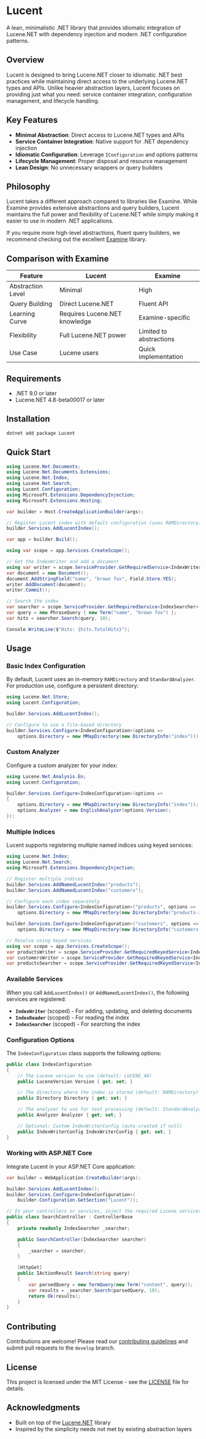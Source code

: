 # Lucent

A lean, minimalistic .NET library that provides idiomatic integration of Lucene.NET with dependency injection and modern .NET configuration patterns.

## Overview

Lucent is designed to bring Lucene.NET closer to idiomatic .NET best practices while maintaining direct access to the underlying Lucene.NET types and APIs. Unlike heavier abstraction layers, Lucent focuses on providing just what you need: service container integration, configuration management, and lifecycle handling.

## Key Features

- **Minimal Abstraction**: Direct access to Lucene.NET types and APIs
- **Service Container Integration**: Native support for .NET dependency injection
- **Idiomatic Configuration**: Leverage `IConfiguration` and options patterns
- **Lifecycle Management**: Proper disposal and resource management
- **Lean Design**: No unnecessary wrappers or query builders

## Philosophy

Lucent takes a different approach compared to libraries like Examine. While Examine provides extensive abstractions and query builders, Lucent maintains the full power and flexibility of Lucene.NET while simply making it easier to use in modern .NET applications.

If you require more high-level abstractions, fluent query builders, we recommend checking out the excellent [Examine](https://github.com/Shazwazza/Examine) library.

## Comparison with Examine

| Feature | Lucent | Examine |
|---------|---------|---------|
| Abstraction Level | Minimal | High |
| Query Building | Direct Lucene.NET | Fluent API |
| Learning Curve | Requires Lucene.NET knowledge | Examine-specific |
| Flexibility | Full Lucene.NET power | Limited to abstractions |
| Use Case | Lucene users | Quick implementation |

## Requirements

- .NET 9.0 or later
- Lucene.NET 4.8-beta00017 or later

## Installation

```bash
dotnet add package Lucent
```

## Quick Start

```csharp
using Lucene.Net.Documents;
using Lucene.Net.Documents.Extensions;
using Lucene.Net.Index;
using Lucene.Net.Search;
using Lucent.Configuration;
using Microsoft.Extensions.DependencyInjection;
using Microsoft.Extensions.Hosting;

var builder = Host.CreateApplicationBuilder(args);

// Register Lucent index with default configuration (uses RAMDirectory)
builder.Services.AddLucentIndex();

var app = builder.Build();

using var scope = app.Services.CreateScope();

// Get the IndexWriter and add a document
using var writer = scope.ServiceProvider.GetRequiredService<IndexWriter>();
var document = new Document();
document.AddStringField("name", "brown fox", Field.Store.YES);
writer.AddDocument(document);
writer.Commit();

// Search the index
var searcher = scope.ServiceProvider.GetRequiredService<IndexSearcher>();
var query = new PhraseQuery { new Term("name", "brown fox") };
var hits = searcher.Search(query, 10);

Console.WriteLine($"Hits: {hits.TotalHits}");
```

## Usage

### Basic Index Configuration

By default, Lucent uses an in-memory `RAMDirectory` and `StandardAnalyzer`. For production use, configure a persistent directory:

```csharp
using Lucene.Net.Store;
using Lucent.Configuration;

builder.Services.AddLucentIndex();

// Configure to use a file-based directory
builder.Services.Configure<IndexConfiguration>(options =>
    options.Directory = new MMapDirectory(new DirectoryInfo("index")));
```

### Custom Analyzer

Configure a custom analyzer for your index:

```csharp
using Lucene.Net.Analysis.En;
using Lucent.Configuration;

builder.Services.Configure<IndexConfiguration>(options =>
{
    options.Directory = new MMapDirectory(new DirectoryInfo("index"));
    options.Analyzer = new EnglishAnalyzer(options.Version);
});
```

### Multiple Indices

Lucent supports registering multiple named indices using keyed services:

```csharp
using Lucene.Net.Index;
using Lucene.Net.Search;
using Microsoft.Extensions.DependencyInjection;

// Register multiple indices
builder.Services.AddNamedLucentIndex("products");
builder.Services.AddNamedLucentIndex("customers");

// Configure each index separately
builder.Services.Configure<IndexConfiguration>("products", options =>
    options.Directory = new MMapDirectory(new DirectoryInfo("products-index")));

builder.Services.Configure<IndexConfiguration>("customers", options =>
    options.Directory = new MMapDirectory(new DirectoryInfo("customers-index")));

// Resolve using keyed services
using var scope = app.Services.CreateScope();
var productsWriter = scope.ServiceProvider.GetRequiredKeyedService<IndexWriter>("products");
var customersWriter = scope.ServiceProvider.GetRequiredKeyedService<IndexWriter>("customers");
var productsSearcher = scope.ServiceProvider.GetRequiredKeyedService<IndexSearcher>("products");
```

### Available Services

When you call `AddLucentIndex()` or `AddNamedLucentIndex()`, the following services are registered:

- **`IndexWriter`** (scoped) - For adding, updating, and deleting documents
- **`IndexReader`** (scoped) - For reading the index
- **`IndexSearcher`** (scoped) - For searching the index

### Configuration Options

The `IndexConfiguration` class supports the following options:

```csharp
public class IndexConfiguration
{
    // The Lucene version to use (default: LUCENE_48)
    public LuceneVersion Version { get; set; }

    // The directory where the index is stored (default: RAMDirectory)
    public Directory Directory { get; set; }

    // The analyzer to use for text processing (default: StandardAnalyzer)
    public Analyzer Analyzer { get; set; }

    // Optional: Custom IndexWriterConfig (auto-created if null)
    public IndexWriterConfig IndexWriterConfig { get; set; }
}
```

### Working with ASP.NET Core

Integrate Lucent in your ASP.NET Core application:

```csharp
var builder = WebApplication.CreateBuilder(args);

builder.Services.AddLucentIndex();
builder.Services.Configure<IndexConfiguration>(
    builder.Configuration.GetSection("Lucent"));

// In your controllers or services, inject the required Lucene services
public class SearchController : ControllerBase
{
    private readonly IndexSearcher _searcher;

    public SearchController(IndexSearcher searcher)
    {
        _searcher = searcher;
    }

    [HttpGet]
    public IActionResult Search(string query)
    {
        var parsedQuery = new TermQuery(new Term("content", query));
        var results = _searcher.Search(parsedQuery, 10);
        return Ok(results);
    }
}
```

## Contributing

Contributions are welcome! Please read our [contributing guidelines](CONTRIBUTING.md) and submit pull requests to the `develop` branch.

## License

This project is licensed under the MIT License - see the [LICENSE](LICENSE) file for details.

## Acknowledgments

- Built on top of the [Lucene.NET](https://lucenenet.apache.org/) library
- Inspired by the simplicity needs not met by existing abstraction layers